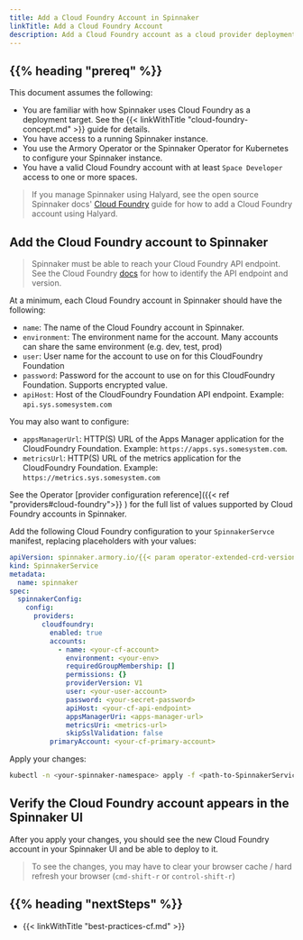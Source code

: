 ```yaml
---
title: Add a Cloud Foundry Account in Spinnaker
linkTitle: Add a Cloud Foundry Account
description: Add a Cloud Foundry account as a cloud provider deployment target in Spinnaker.
---
```


## {{% heading "prereq" %}}

This document assumes the following:

* You are familiar with how Spinnaker uses Cloud Foundry as a deployment target. See the {{< linkWithTitle "cloud-foundry-concept.md" >}} guide for details.
* You have access to a running Spinnaker instance.
* You use the Armory Operator or the Spinnaker Operator for Kubernetes to configure your Spinnaker instance.
* You have a valid Cloud Foundry account with at least `Space Developer` access to one or more spaces.

> If you manage Spinnaker using Halyard, see the open source Spinnaker docs' [Cloud Foundry](https://spinnaker.io/setup/install/providers/cf/) guide for how to add a Cloud Foundry account using Halyard.

## Add the Cloud Foundry account to Spinnaker

> Spinnaker must be able to reach your Cloud Foundry API endpoint. See the Cloud Foundry [docs](https://docs.cloudfoundry.org/running/cf-api-endpoint.html) for how to identify the API endpoint and version.

At a minimum, each Cloud Foundry account in Spinnaker should have the following:

* `name`: The name of the Cloud Foundry account in Spinnaker.
* `environment`: The environment name for the account. Many accounts can share the same environment (e.g. dev, test, prod)
* `user`: User name for the account to use on for this CloudFoundry Foundation
* `password`: Password for the account to use on for this CloudFoundry Foundation. Supports encrypted value.
* `apiHost`: Host of the CloudFoundry Foundation API endpoint. Example: `api.sys.somesystem.com`

You may also want to configure:

* `appsManagerUrl`: HTTP(S) URL of the Apps Manager application for the CloudFoundry Foundation. Example: `https://apps.sys.somesystem.com`.
* `metricsUrl`: HTTP(S) URL of the metrics application for the CloudFoundry Foundation. Example: `https://metrics.sys.somesystem.com`

See the Operator [provider configuration reference]({{< ref "providers#cloud-foundry">}} ) for the full list of values supported by Cloud Foundry accounts in Spinnaker.

Add the following Cloud Foundry configuration to your `SpinnakerServce` manifest, replacing placeholders with your values:

```yaml
apiVersion: spinnaker.armory.io/{{< param operator-extended-crd-version >}}
kind: SpinnakerService
metadata:
  name: spinnaker
spec:
  spinnakerConfig:
    config:
      providers:
        cloudfoundry:
          enabled: true
          accounts:
            - name: <your-cf-account>
              environment: <your-env>
              requiredGroupMembership: []
              permissions: {}
              providerVersion: V1
              user: <your-user-account>
              password: <your-secret-password>
              apiHost: <your-cf-api-endpoint>
              appsManagerUri: <apps-manager-url>
              metricsUri: <metrics-url>
              skipSslValidation: false
          primaryAccount: <your-cf-primary-account>
```

Apply your changes:

```bash
kubectl -n <your-spinnaker-namespace> apply -f <path-to-SpinnakerService.yml>
```

## Verify the Cloud Foundry account appears in the Spinnaker UI

After you apply your changes, you should see the new Cloud Foundry account in your Spinnaker UI and be able to deploy to it.

>To see the changes, you may have to clear your browser cache / hard refresh your browser (`cmd-shift-r` or `control-shift-r`)

## {{% heading "nextSteps" %}}

* {{< linkWithTitle "best-practices-cf.md" >}}
